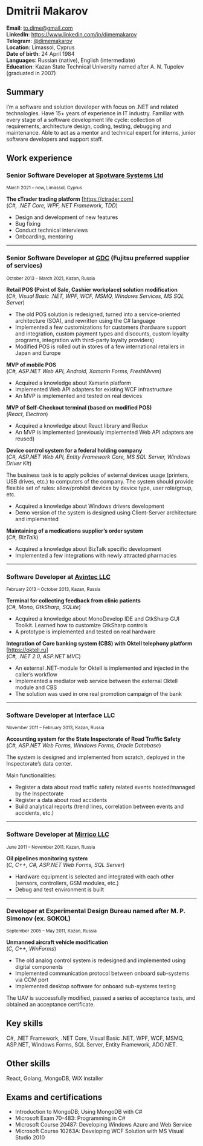 # Dmitrii Makarov

**Email**: to.dime@gmail.com<br />
**LinkedIn**: https://www.linkedin.com/in/dimemakarov<br />
**Telegram**: [@dimemakarov](https://t.me/dimemakarov)<br />
**Location**: Limassol, Cyprus<br />
**Date of birth**: 24 April 1984<br />
**Languages**: Russian (native), English (intermediate)<br />
**Education**: Kazan State Technical University named after A. N. Tupolev (graduated in 2007)

## Summary

I’m a software and solution developer with focus on .NET and related technologies. Have 15+ years of experience in IT industry. Familiar with every stage of a software development life cycle: collection of requirements, architecture design, coding, testing, debugging and maintenance. Able to act as a mentor and technical expert for interns, junior software developers and support staff.

## Work experience

### Senior Software Developer at [**Spotware Systems Ltd**](https://spotware.com)
<sup>March 2021 – now, Limassol, Cyprus</sup>

**The cTrader trading platform** [https://ctrader.com]
<br />
(*C#, .NET Core, WPF, NET Framework, TDD*)

* Design and development of new features
* Bug fixing
* Conduct technical interviews
* Onboarding, mentoring

---
### Senior Software Developer at [**GDC**](https://gdc-services.com/) (Fujitsu preferred supplier of services)
<sup>October 2013 – March 2021, Kazan, Russia</sup>

**Retail POS (Point of Sale, Cashier workplace) solution modification**
<br />
(*C#, Visual Basic .NET, WPF, WCF, MSMQ, Windows Services, MS SQL Server*)

* The old POS solution is redesigned, turned into a service-oriented architecture (SOA), and rewritten using the C# language
* Implemented a few customizations for customers (hardware support and integration, custom payment types and discounts, custom loyalty programs, integration with third-party loyalty providers)
* Modified POS is rolled out in stores of a few international retailers in Japan and Europe

**MVP of mobile POS**
<br />
(*C#, ASP.NET Web API, Android, Xamarin Forms, FreshMvvm*)

* Acquired a knowledge about Xamarin platform
* Implemented Web API adapters for existing WCF infrastructure
* An MVP is implemented and tested on real devices

**MVP of Self-Checkout terminal (based on modified POS)**
<br />
(*React, Electron*)

* Acquired a knowledge about React library and Redux
* An MVP is implemented (previously implemented Web API adapters are reused)

**Device control system for a federal holding company**
<br />
(*C#, ASP.NET Web API, Entity Framework Core, MS SQL Server, Windows Driver Kit*)

The business task is to apply policies of external devices usage (printers, USB drives, etc.) to computers of the company. The system should provide flexible set of rules: allow/prohibit devices by device type, user role/group, etc.

* Acquired a knowledge about Windows drivers development
* Demo version of the system is designed using Client-Server architecture and implemented

**Maintaining of a medications supplier’s order system**
<br />
(*C#, BizTalk*)

* Acquired a knowledge about BizTalk specific development
* Implemented a few integrations with newly attracted pharmacies

---
### Software Developer at [**Avintec LLC**](https://avintec.ru/)
<sup>February 2013 – October 2013, Kazan, Russia</sup>

**Terminal for collecting feedback from clinic patients**
<br />
(*C#, Mono, GtkSharp, SQLite*)

* Acquired a knowledge about MonoDevelop IDE and GtkSharp GUI Toolkit. Learned how to customize GtkSharp controls
* A prototype is implemented and tested on real hardware

**Integration of Core banking system (CBS) with Oktell telephony platform** [https://oktell.ru]
<br />
(*C#, .NET 2.0, ASP.NET MVC*)

* An external .NET-module for Oktell is implemented and injected in the caller’s workflow
* Implemented a mediator web service between the external Oktell module and CBS
* The solution was used in one real promotion campaign of the bank

---
### Software Developer at **Interface LLC**
<sup>November 2011 – February 2013, Kazan, Russia</sup>

**Accounting system for the State Inspectorate of Road Traffic Safety**
<br />
(*C#, ASP.NET Web Forms, Windows Forms, Oracle Database*)

The system is designed and implemented from scratch, deployed in the Inspectorate’s data center.

Main functionalities:
* Register a data about road traffic safety related events hosted/managed by the Inspectorate
* Register a data about road accidents
* Build analytical reports (trend lines, correlation between events and accidents, etc.)

---
### Software Developer at [**Mirrico LLC**](https://mirrico.ru/)
<sup>June 2011 – November 2011, Kazan, Russia</sup>

**Oil pipelines monitoring system**
<br />
(*C, C++, C#, ASP.NET Web Forms, SQL Server*)

* Hardware equipment is selected and integrated with each other (sensors, controllers, GSM modules, etc.)
* Debug and test environment is built

---
### Developer at **Experimental Design Bureau named after M. P. Simonov** (ex. SOKOL)
<sup>September 2005 – May 2011, Kazan, Russia</sup>

**Unmanned aircraft vehicle modification**
<br />
(*C, C++, WinForms*)

* The old analog control system is redesigned and implemented using digital components
* Implemented communication protocol between onboard sub-systems via COM port
* Implemented desktop software for onboard sub-systems testing

The UAV is successfully modified, passed a series of acceptance tests, and obtained an acceptance certificate.

## Key skills
C#, .NET Framework, .NET Core, Visual Basic .NET, WPF, WCF, MSMQ, ASP.NET, Windows Forms,
SQL Server, Entity Framework, ADO.NET.

## Other skills
React, Golang, MongoDB, WiX installer

## Exams and certifications

* Introduction to MongoDB; Using MongoDB with C#
* Microsoft Exam 70-483: Programming in C#
* Microsoft Course 20487: Developing Windows Azure and Web Service
* Microsoft Course 10263A: Developing WCF Solution with MS Visual Studio 2010
